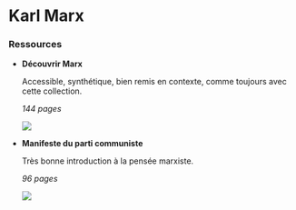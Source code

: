 # Karl Marx



### Ressources

<div class="grid cards" markdown>

-   __Découvrir Marx__

    Accessible, synthétique, bien remis en contexte, comme toujours avec cette collection.

    *<span class="page-count">144</span> pages*

    ![](https://editionssociales.fr/wp-content/uploads/2020/10/DecouvrirMarx-Couv.jpg)
    

-   __Manifeste du parti communiste__

    Très bonne introduction à la pensée marxiste.

    *<span class="page-count">96</span> pages*

    ![](https://images.centprod.com/3025594738709/niOCTJwMKu7_whxfIJm0B9ibn0A-t_LG2MO4S7UY6yrwnvqg5Bjmsw-cover-large.jpg)

</div>